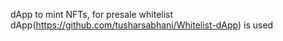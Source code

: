 dApp to mint NFTs, for presale whitelist dApp(https://github.com/tusharsabhani/Whitelist-dApp) is used
